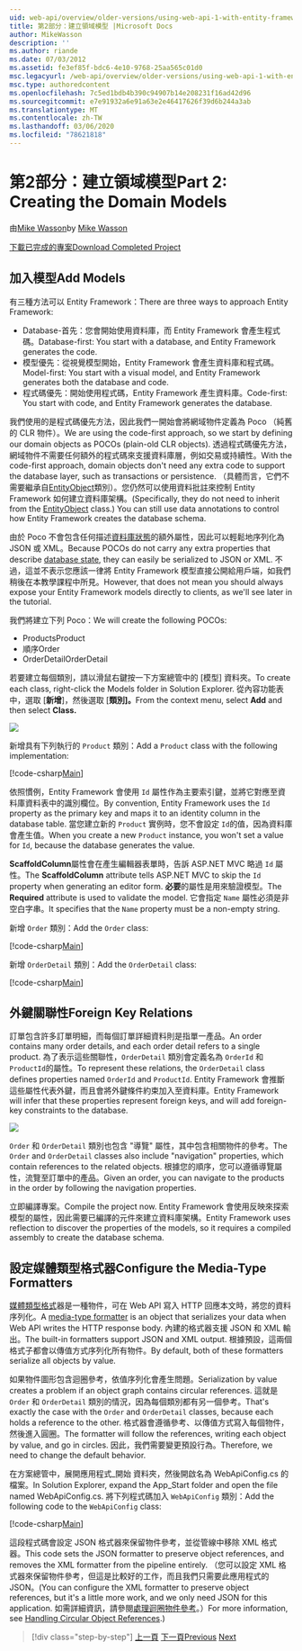 ```yaml
---
uid: web-api/overview/older-versions/using-web-api-1-with-entity-framework-5/using-web-api-with-entity-framework-part-2
title: 第2部分：建立領域模型 |Microsoft Docs
author: MikeWasson
description: ''
ms.author: riande
ms.date: 07/03/2012
ms.assetid: fe3ef85f-bdc6-4e10-9768-25aa565c01d0
msc.legacyurl: /web-api/overview/older-versions/using-web-api-1-with-entity-framework-5/using-web-api-with-entity-framework-part-2
msc.type: authoredcontent
ms.openlocfilehash: 7c5ed1bdb4b390c94907b14e208231f16ad42d96
ms.sourcegitcommit: e7e91932a6e91a63e2e46417626f39d6b244a3ab
ms.translationtype: MT
ms.contentlocale: zh-TW
ms.lasthandoff: 03/06/2020
ms.locfileid: "78621818"
---
```

# <a name="part-2-creating-the-domain-models"></a><span data-ttu-id="912b5-102">第2部分：建立領域模型</span><span class="sxs-lookup"><span data-stu-id="912b5-102">Part 2: Creating the Domain Models</span></span>

<span data-ttu-id="912b5-103">由[Mike Wasson](https://github.com/MikeWasson)</span><span class="sxs-lookup"><span data-stu-id="912b5-103">by [Mike Wasson](https://github.com/MikeWasson)</span></span>

[<span data-ttu-id="912b5-104">下載已完成的專案</span><span class="sxs-lookup"><span data-stu-id="912b5-104">Download Completed Project</span></span>](https://code.msdn.microsoft.com/ASP-NET-Web-API-with-afa30545)

## <a name="add-models"></a><span data-ttu-id="912b5-105">加入模型</span><span class="sxs-lookup"><span data-stu-id="912b5-105">Add Models</span></span>

<span data-ttu-id="912b5-106">有三種方法可以 Entity Framework：</span><span class="sxs-lookup"><span data-stu-id="912b5-106">There are three ways to approach Entity Framework:</span></span>

- <span data-ttu-id="912b5-107">Database-首先：您會開始使用資料庫，而 Entity Framework 會產生程式碼。</span><span class="sxs-lookup"><span data-stu-id="912b5-107">Database-first: You start with a database, and Entity Framework generates the code.</span></span>
- <span data-ttu-id="912b5-108">模型優先：從視覺模型開始，Entity Framework 會產生資料庫和程式碼。</span><span class="sxs-lookup"><span data-stu-id="912b5-108">Model-first: You start with a visual model, and Entity Framework generates both the database and code.</span></span>
- <span data-ttu-id="912b5-109">程式碼優先：開始使用程式碼，Entity Framework 產生資料庫。</span><span class="sxs-lookup"><span data-stu-id="912b5-109">Code-first: You start with code, and Entity Framework generates the database.</span></span>

<span data-ttu-id="912b5-110">我們使用的是程式碼優先方法，因此我們一開始會將網域物件定義為 Poco （純舊的 CLR 物件）。</span><span class="sxs-lookup"><span data-stu-id="912b5-110">We are using the code-first approach, so we start by defining our domain objects as POCOs (plain-old CLR objects).</span></span> <span data-ttu-id="912b5-111">透過程式碼優先方法，網域物件不需要任何額外的程式碼來支援資料庫層，例如交易或持續性。</span><span class="sxs-lookup"><span data-stu-id="912b5-111">With the code-first approach, domain objects don't need any extra code to support the database layer, such as transactions or persistence.</span></span> <span data-ttu-id="912b5-112">（具體而言，它們不需要繼承自[EntityObject](https://msdn.microsoft.com/library/system.data.objects.dataclasses.entityobject.aspx)類別）。您仍然可以使用資料批註來控制 Entity Framework 如何建立資料庫架構。</span><span class="sxs-lookup"><span data-stu-id="912b5-112">(Specifically, they do not need to inherit from the [EntityObject](https://msdn.microsoft.com/library/system.data.objects.dataclasses.entityobject.aspx) class.) You can still use data annotations to control how Entity Framework creates the database schema.</span></span>

<span data-ttu-id="912b5-113">由於 Poco 不會包含任何描述[資料庫狀態](https://msdn.microsoft.com/library/system.data.entitystate.aspx)的額外屬性，因此可以輕鬆地序列化為 JSON 或 XML。</span><span class="sxs-lookup"><span data-stu-id="912b5-113">Because POCOs do not carry any extra properties that describe [database state](https://msdn.microsoft.com/library/system.data.entitystate.aspx), they can easily be serialized to JSON or XML.</span></span> <span data-ttu-id="912b5-114">不過，這並不表示您應該一律將 Entity Framework 模型直接公開給用戶端，如我們稍後在本教學課程中所見。</span><span class="sxs-lookup"><span data-stu-id="912b5-114">However, that does not mean you should always expose your Entity Framework models directly to clients, as we'll see later in the tutorial.</span></span>

<span data-ttu-id="912b5-115">我們將建立下列 Poco：</span><span class="sxs-lookup"><span data-stu-id="912b5-115">We will create the following POCOs:</span></span>

- <span data-ttu-id="912b5-116">Products</span><span class="sxs-lookup"><span data-stu-id="912b5-116">Product</span></span>
- <span data-ttu-id="912b5-117">順序</span><span class="sxs-lookup"><span data-stu-id="912b5-117">Order</span></span>
- <span data-ttu-id="912b5-118">OrderDetail</span><span class="sxs-lookup"><span data-stu-id="912b5-118">OrderDetail</span></span>

<span data-ttu-id="912b5-119">若要建立每個類別，請以滑鼠右鍵按一下方案總管中的 [模型] 資料夾。</span><span class="sxs-lookup"><span data-stu-id="912b5-119">To create each class, right-click the Models folder in Solution Explorer.</span></span> <span data-ttu-id="912b5-120">從內容功能表中，選取 [**新增**]，然後選取 [**類別]。**</span><span class="sxs-lookup"><span data-stu-id="912b5-120">From the context menu, select **Add** and then select **Class.**</span></span>

![](using-web-api-with-entity-framework-part-2/_static/image1.png)

<span data-ttu-id="912b5-121">新增具有下列執行的 `Product` 類別：</span><span class="sxs-lookup"><span data-stu-id="912b5-121">Add a `Product` class with the following implementation:</span></span>

[!code-csharp[Main](using-web-api-with-entity-framework-part-2/samples/sample1.cs)]

<span data-ttu-id="912b5-122">依照慣例，Entity Framework 會使用 `Id` 屬性作為主要索引鍵，並將它對應至資料庫資料表中的識別欄位。</span><span class="sxs-lookup"><span data-stu-id="912b5-122">By convention, Entity Framework uses the `Id` property as the primary key and maps it to an identity column in the database table.</span></span> <span data-ttu-id="912b5-123">當您建立新的 `Product` 實例時，您不會設定 `Id`的值，因為資料庫會產生值。</span><span class="sxs-lookup"><span data-stu-id="912b5-123">When you create a new `Product` instance, you won't set a value for `Id`, because the database generates the value.</span></span>

<span data-ttu-id="912b5-124">**ScaffoldColumn**屬性會在產生編輯器表單時，告訴 ASP.NET MVC 略過 `Id` 屬性。</span><span class="sxs-lookup"><span data-stu-id="912b5-124">The **ScaffoldColumn** attribute tells ASP.NET MVC to skip the `Id` property when generating an editor form.</span></span> <span data-ttu-id="912b5-125">**必要**的屬性是用來驗證模型。</span><span class="sxs-lookup"><span data-stu-id="912b5-125">The **Required** attribute is used to validate the model.</span></span> <span data-ttu-id="912b5-126">它會指定 `Name` 屬性必須是非空白字串。</span><span class="sxs-lookup"><span data-stu-id="912b5-126">It specifies that the `Name` property must be a non-empty string.</span></span>

<span data-ttu-id="912b5-127">新增 `Order` 類別：</span><span class="sxs-lookup"><span data-stu-id="912b5-127">Add the `Order` class:</span></span>

[!code-csharp[Main](using-web-api-with-entity-framework-part-2/samples/sample2.cs)]

<span data-ttu-id="912b5-128">新增 `OrderDetail` 類別：</span><span class="sxs-lookup"><span data-stu-id="912b5-128">Add the `OrderDetail` class:</span></span>

[!code-csharp[Main](using-web-api-with-entity-framework-part-2/samples/sample3.cs)]

## <a name="foreign-key-relations"></a><span data-ttu-id="912b5-129">外鍵關聯性</span><span class="sxs-lookup"><span data-stu-id="912b5-129">Foreign Key Relations</span></span>

<span data-ttu-id="912b5-130">訂單包含許多訂單明細，而每個訂單詳細資料則是指單一產品。</span><span class="sxs-lookup"><span data-stu-id="912b5-130">An order contains many order details, and each order detail refers to a single product.</span></span> <span data-ttu-id="912b5-131">為了表示這些關聯性，`OrderDetail` 類別會定義名為 `OrderId` 和 `ProductId`的屬性。</span><span class="sxs-lookup"><span data-stu-id="912b5-131">To represent these relations, the `OrderDetail` class defines properties named `OrderId` and `ProductId`.</span></span> <span data-ttu-id="912b5-132">Entity Framework 會推斷這些屬性代表外鍵，而且會將外鍵條件約束加入至資料庫。</span><span class="sxs-lookup"><span data-stu-id="912b5-132">Entity Framework will infer that these properties represent foreign keys, and will add foreign-key constraints to the database.</span></span>

![](using-web-api-with-entity-framework-part-2/_static/image2.png)

<span data-ttu-id="912b5-133">`Order` 和 `OrderDetail` 類別也包含 "導覽" 屬性，其中包含相關物件的參考。</span><span class="sxs-lookup"><span data-stu-id="912b5-133">The `Order` and `OrderDetail` classes also include "navigation" properties, which contain references to the related objects.</span></span> <span data-ttu-id="912b5-134">根據您的順序，您可以遵循導覽屬性，流覽至訂單中的產品。</span><span class="sxs-lookup"><span data-stu-id="912b5-134">Given an order, you can navigate to the products in the order by following the navigation properties.</span></span>

<span data-ttu-id="912b5-135">立即編譯專案。</span><span class="sxs-lookup"><span data-stu-id="912b5-135">Compile the project now.</span></span> <span data-ttu-id="912b5-136">Entity Framework 會使用反映來探索模型的屬性，因此需要已編譯的元件來建立資料庫架構。</span><span class="sxs-lookup"><span data-stu-id="912b5-136">Entity Framework uses reflection to discover the properties of the models, so it requires a compiled assembly to create the database schema.</span></span>

## <a name="configure-the-media-type-formatters"></a><span data-ttu-id="912b5-137">設定媒體類型格式器</span><span class="sxs-lookup"><span data-stu-id="912b5-137">Configure the Media-Type Formatters</span></span>

<span data-ttu-id="912b5-138">[媒體類型格式](../../formats-and-model-binding/media-formatters.md)器是一種物件，可在 Web API 寫入 HTTP 回應本文時，將您的資料序列化。</span><span class="sxs-lookup"><span data-stu-id="912b5-138">A [media-type formatter](../../formats-and-model-binding/media-formatters.md) is an object that serializes your data when Web API writes the HTTP response body.</span></span> <span data-ttu-id="912b5-139">內建的格式器支援 JSON 和 XML 輸出。</span><span class="sxs-lookup"><span data-stu-id="912b5-139">The built-in formatters support JSON and XML output.</span></span> <span data-ttu-id="912b5-140">根據預設，這兩個格式子都會以傳值方式序列化所有物件。</span><span class="sxs-lookup"><span data-stu-id="912b5-140">By default, both of these formatters serialize all objects by value.</span></span>

<span data-ttu-id="912b5-141">如果物件圖形包含迴圈參考，依值序列化會產生問題。</span><span class="sxs-lookup"><span data-stu-id="912b5-141">Serialization by value creates a problem if an object graph contains circular references.</span></span> <span data-ttu-id="912b5-142">這就是 `Order` 和 `OrderDetail` 類別的情況，因為每個類別都有另一個參考。</span><span class="sxs-lookup"><span data-stu-id="912b5-142">That's exactly the case with the `Order` and `OrderDetail` classes, because each holds a reference to the other.</span></span> <span data-ttu-id="912b5-143">格式器會遵循參考、以傳值方式寫入每個物件，然後進入圓圈。</span><span class="sxs-lookup"><span data-stu-id="912b5-143">The formatter will follow the references, writing each object by value, and go in circles.</span></span> <span data-ttu-id="912b5-144">因此，我們需要變更預設行為。</span><span class="sxs-lookup"><span data-stu-id="912b5-144">Therefore, we need to change the default behavior.</span></span>

<span data-ttu-id="912b5-145">在方案總管中，展開應用程式\_開始 資料夾，然後開啟名為 WebApiConfig.cs 的檔案。</span><span class="sxs-lookup"><span data-stu-id="912b5-145">In Solution Explorer, expand the App\_Start folder and open the file named WebApiConfig.cs.</span></span> <span data-ttu-id="912b5-146">將下列程式碼加入 `WebApiConfig` 類別：</span><span class="sxs-lookup"><span data-stu-id="912b5-146">Add the following code to the `WebApiConfig` class:</span></span>

[!code-csharp[Main](using-web-api-with-entity-framework-part-2/samples/sample4.cs?highlight=11)]

<span data-ttu-id="912b5-147">這段程式碼會設定 JSON 格式器來保留物件參考，並從管線中移除 XML 格式器。</span><span class="sxs-lookup"><span data-stu-id="912b5-147">This code sets the JSON formatter to preserve object references, and removes the XML formatter from the pipeline entirely.</span></span> <span data-ttu-id="912b5-148">（您可以設定 XML 格式器來保留物件參考，但這是比較好的工作，而且我們只需要此應用程式的 JSON。</span><span class="sxs-lookup"><span data-stu-id="912b5-148">(You can configure the XML formatter to preserve object references, but it's a little more work, and we only need JSON for this application.</span></span> <span data-ttu-id="912b5-149">如需詳細資訊，請參閱[處理迴圈物件參考](../../formats-and-model-binding/json-and-xml-serialization.md#handling_circular_object_references)。）</span><span class="sxs-lookup"><span data-stu-id="912b5-149">For more information, see [Handling Circular Object References](../../formats-and-model-binding/json-and-xml-serialization.md#handling_circular_object_references).)</span></span>

> [!div class="step-by-step"]
> <span data-ttu-id="912b5-150">[上一頁](using-web-api-with-entity-framework-part-1.md)
> [下一頁](using-web-api-with-entity-framework-part-3.md)</span><span class="sxs-lookup"><span data-stu-id="912b5-150">[Previous](using-web-api-with-entity-framework-part-1.md)
[Next](using-web-api-with-entity-framework-part-3.md)</span></span>
